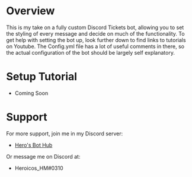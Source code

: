 # Overview
This is my take on a fully custom Discord Tickets bot, allowing you to set the styling of every message and decide on much of the functionality. To get help with setting the bot up, look further down to find links to tutorials on Youtube. The Config.yml file has a lot of useful comments in there, so the actual configuration of the bot should be largely self explanatory.

# Setup Tutorial
- Coming Soon

# Support
For more support, join me in my Discord server:
- [Hero's Bot Hub](https://discord.gg/jjkvPb9)

Or message me on Discord at:
- Heroicos_HM#0310
